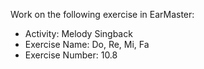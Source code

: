 Work on the following exercise in EarMaster:
- Activity: Melody Singback
- Exercise Name: Do, Re, Mi, Fa
- Exercise Number: 10.8
